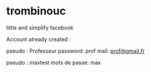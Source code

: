 # trombinouc

little and simplify facebook

Account already created :

pseudo : Professeur
password: prof
mail: prof@gmail.fr

pseudo : maxtest
mots de passe: max